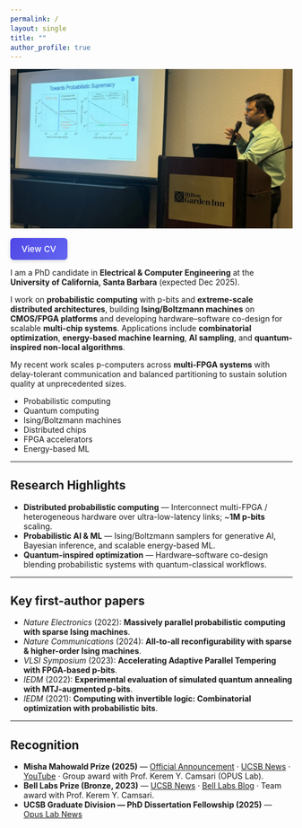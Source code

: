 ```yaml
---
permalink: /
layout: single
title: ""
author_profile: true
---
```


<!-- HERO as a normal image (no cropping). Lives entirely in the right column. -->
<img src="/images/navid_talk.jpeg" alt="Navid Aadit giving a talk" class="hero-img" />

<style>
  /* Light-only button styling (no theme variables) */
  .btn--cv {
    display:inline-block;
    padding:10px 20px;
    border-radius:6px;
    background:linear-gradient(135deg,#4F46E5,#6366F1);
    color:#fff;
    font-weight:500;
    font-size:0.95rem;
    text-decoration:none;
    transition:all .25s ease;
    box-shadow:0 2px 6px rgba(0,0,0,.15);
  }
  .btn--cv:hover {
    transform:translateY(-2px);
    box-shadow:0 6px 14px rgba(0,0,0,.2);
  }
</style>

<p class="cv-row">
  <a class="btn--cv" href="https://drive.google.com/file/d/12ZX9rrb-iJNACLPJip0xjfp9GKYYN6ZB/view?usp=sharing" target="_blank" rel="noopener noreferrer">
    View CV
  </a>
</p>

I am a PhD candidate in **Electrical & Computer Engineering** at the **University of California, Santa Barbara** (expected Dec 2025).

I work on **probabilistic computing** with p-bits and **extreme-scale distributed architectures**, building **Ising/Boltzmann machines** on **CMOS/FPGA platforms** and developing hardware–software co-design for scalable **multi-chip systems**. Applications include **combinatorial optimization**, **energy-based machine learning**, **AI sampling**, and **quantum-inspired non-local algorithms**.

My recent work scales p-computers across **multi-FPGA systems** with delay-tolerant communication and balanced partitioning to sustain solution quality at unprecedented sizes.

<ul class="keyword-pills">
  <li>Probabilistic computing</li>
  <li>Quantum computing</li>
  <li>Ising/Boltzmann machines</li>
  <li>Distributed chips</li>
  <li>FPGA accelerators</li>
  <li>Energy-based ML</li>
</ul>

---

## Research Highlights
- **Distributed probabilistic computing** — Interconnect multi-FPGA / heterogeneous hardware over ultra-low-latency links; ~**1M p-bits** scaling.
- **Probabilistic AI & ML** — Ising/Boltzmann samplers for generative AI, Bayesian inference, and scalable energy-based ML.
- **Quantum-inspired optimization** — Hardware–software co-design blending probabilistic systems with quantum-classical workflows.

---

## Key first-author papers
- *Nature Electronics* (2022): **Massively parallel probabilistic computing with sparse Ising machines**.  
- *Nature Communications* (2024): **All-to-all reconfigurability with sparse & higher-order Ising machines**.  
- *VLSI Symposium* (2023): **Accelerating Adaptive Parallel Tempering with FPGA-based p-bits**.  
- *IEDM* (2022): **Experimental evaluation of simulated quantum annealing with MTJ-augmented p-bits**.  
- *IEDM* (2021): **Computing with invertible logic: Combinatorial optimization with probabilistic bits**.

---

## Recognition
- <i class="fas fa-award"></i> **Misha Mahowald Prize (2025)** — <a href="https://www.mahowaldprize.org/prize-awards/prizes-2025">Official Announcement</a> · <a href="https://www.ece.ucsb.edu/news/all/2025/camsaris-opus-lab-misha-mahowald-prize">UCSB News</a> · <a href="https://www.youtube.com/watch?v=8kW8tLYYAOk&t=827s" target="_blank" rel="noopener">YouTube</a> · Group award with Prof. Kerem Y. Camsari (OPUS Lab).  
- <i class="fas fa-trophy"></i> **Bell Labs Prize (Bronze, 2023)** — <a href="https://engineering.ucsb.edu/news/ece-professor-and-phd-student-win-bronze-medal-bell-labs-prize-competition">UCSB News</a> · <a href="https://www.bell-labs.com/institute/blog/bell-labs-prize-winners-close-the-thz-gap-with-inexpensive-harmonic-sensors/">Bell Labs Blog</a> · Team award with Prof. Kerem Y. Camsari.  
- <i class="fas fa-graduation-cap"></i> **UCSB Graduate Division — PhD Dissertation Fellowship (2025)** — <a href="https://opus.ece.ucsb.edu/news/2025/opus-students-win-major-ucsb-graduate-fellowships" target="_blank" rel="noopener">Opus Lab News</a>
